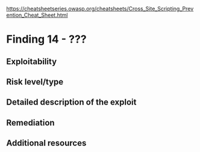 



https://cheatsheetseries.owasp.org/cheatsheets/Cross_Site_Scripting_Prevention_Cheat_Sheet.html



# Finding 14 - ???

## Exploitability


## Risk level/type


## Detailed description of the exploit


## Remediation


## Additional resources
